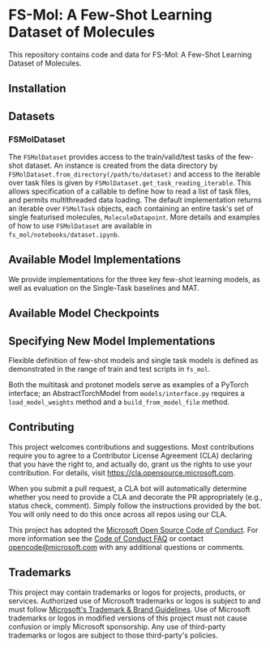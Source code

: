# FS-Mol: A Few-Shot Learning Dataset of Molecules

This repository contains code and data for FS-Mol: A Few-Shot Learning Dataset of Molecules. 

## Installation

## Datasets

### FSMolDataset
The `FSMolDataset` provides access to the train/valid/test tasks of the few-shot dataset. An instance is created from the data directory by `FSMolDataset.from_directory(/path/to/dataset)` and access to the iterable over task files is given by `FSMolDataset.get_task_reading_iterable`. This allows specification of a callable to define how to read a list of task files, and permits multithreaded data loading. The default implementation returns an iterable over `FSMolTask` objects, each containing an entire task's set of single featurised molecules, `MoleculeDatapoint`. More details and examples of how to use `FSMolDataset` are available in `fs_mol/notebooks/dataset.ipynb`.

## Available Model Implementations

We provide implementations for the three key few-shot learning models, as well as evaluation on the Single-Task baselines and MAT. 

## Available Model Checkpoints

## Specifying New Model Implementations

Flexible definition of few-shot models and single task models is defined as demonstrated in the range of train and test scripts in `fs_mol`. 

Both the multitask and protonet models serve as examples of a PyTorch interface; an AbstractTorchModel from `models/interface.py` requires a `load_model_weights` method and a `build_from_model_file` method. 



## Contributing

This project welcomes contributions and suggestions.  Most contributions require you to agree to a
Contributor License Agreement (CLA) declaring that you have the right to, and actually do, grant us
the rights to use your contribution. For details, visit https://cla.opensource.microsoft.com.

When you submit a pull request, a CLA bot will automatically determine whether you need to provide
a CLA and decorate the PR appropriately (e.g., status check, comment). Simply follow the instructions
provided by the bot. You will only need to do this once across all repos using our CLA.

This project has adopted the [Microsoft Open Source Code of Conduct](https://opensource.microsoft.com/codeofconduct/).
For more information see the [Code of Conduct FAQ](https://opensource.microsoft.com/codeofconduct/faq/) or
contact [opencode@microsoft.com](mailto:opencode@microsoft.com) with any additional questions or comments.

## Trademarks

This project may contain trademarks or logos for projects, products, or services. Authorized use of Microsoft 
trademarks or logos is subject to and must follow 
[Microsoft's Trademark & Brand Guidelines](https://www.microsoft.com/en-us/legal/intellectualproperty/trademarks/usage/general).
Use of Microsoft trademarks or logos in modified versions of this project must not cause confusion or imply Microsoft sponsorship.
Any use of third-party trademarks or logos are subject to those third-party's policies.

